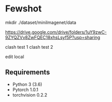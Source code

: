 # Fewshot

mkdir ./dataset/miniImagenet/data 

https://drive.google.com/drive/folders/1uY9zwC-9ZYQZVv8ZwFQEC18xhsLsyf5P?usp=sharing

clash test 1
clash test 2


edit local
## Requirements
* Python 3 (3.6)
* Pytorch 1.0.1
* torchvision 0.2.2
